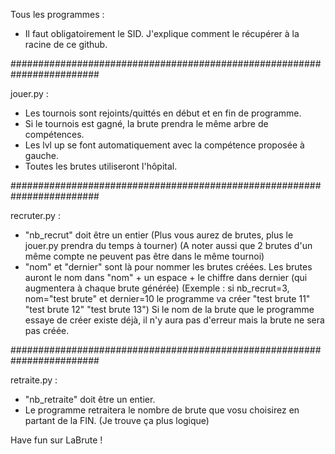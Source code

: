 Tous les programmes : 

- Il faut obligatoirement le SID. J'explique comment le récupérer à la racine de ce github.

########################################################################

jouer.py :

- Les tournois sont rejoints/quittés en début et en fin de programme.
- Si le tournois est gagné, la brute prendra le même arbre de compétences.
- Les lvl up se font automatiquement avec la compétence proposée à gauche.
- Toutes les brutes utiliseront l'hôpital.

########################################################################

recruter.py :

- "nb_recrut" doit être un entier (Plus vous aurez de brutes, plus le jouer.py prendra du temps à tourner) (A noter aussi que 2 brutes d'un même compte ne peuvent pas être dans le même tournoi)
- "nom" et "dernier" sont là pour nommer les brutes créées. Les brutes auront le nom dans "nom" + un espace + le chiffre dans dernier (qui augmentera à chaque brute générée)
(Exemple : si nb_recrut=3, nom="test brute" et dernier=10 le programme va créer "test brute 11" "test brute 12" "test brute 13")
Si le nom de la brute que le programme essaye de créer existe déjà, il n'y aura pas d'erreur mais la brute ne sera pas créée.

########################################################################

retraite.py :

- "nb_retraite" doit être un entier.
- Le programme retraitera le nombre de brute que vosu choisirez en partant de la FIN. (Je trouve ça plus logique)



Have fun sur LaBrute !
